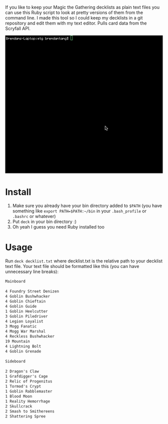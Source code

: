 If you like to keep your Magic the Gathering decklists as plain text files you can use this Ruby script to look at pretty versions of them from the command line. I made this tool so I could keep my decklists in a git repository and edit them with my text editor.
Pulls card data from the Scryfall API.

<img src="preview.gif">

# Install
1. Make sure you already have your bin directory added to `$PATH` (you have something like `export PATH=$PATH:~/bin` in your `.bash_profile` or `.bashrc` or whatever)
2. Put `deck` in your bin directory :)
3. Oh yeah I guess you need Ruby installed too


# Usage
Run `deck decklist.txt` where decklist.txt is the relative path to your decklist text file.
Your text file should be formatted like this (you can have unnecessary line breaks):

~~~
Mainboard

4 Foundry Street Denizen
4 Goblin Bushwhacker
4 Goblin Chieftain
4 Goblin Guide
1 Goblin Heelcutter
3 Goblin Piledriver
4 Legion Loyalist
3 Mogg Fanatic
4 Mogg War Marshal
4 Reckless Bushwhacker
19 Mountain
4 Lightning Bolt
4 Goblin Grenade

Sideboard

2 Dragon's Claw
1 Grafdigger's Cage
2 Relic of Progenitus
1 Tormod's Crypt
1 Goblin Rabblemaster
1 Blood Moon
1 Reality Hemorrhage
2 Skullcrack
2 Smash to Smithereens
2 Shattering Spree
~~~
